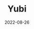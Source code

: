 ---  
layout: startup_page  
title: "Yubi"  
id: "goyubi.com"  
permalink: "/yubigoyubi.com08262022/"  
website: "https://www.go-yubi.com/"  
funding_round: "Equity"  
funding_amount: "₹250Cr"  
investors: "Gaurav Kumar"  
about: "Yubi provides end-to-end debt lifecycle management products, serving over 17,000 enterprises and 6,200 investors and lenders. Its services claim to reduce collections costs by 57%. Yubi is part of the Yubi Group, which also includes Aspero, Spocto, Corpository, and Finfort."  
markets: "Fintech, Financial Services"  
hq: "Chennai, Tamil Nadu, India"  
founded_year: "2020"  
linkedin: "https://in.linkedin.com/company/go-yubi"  
twitter: "https://twitter.com/Yubi_fin"  
instagram: ""  
facebook: "https://www.facebook.com/credavenueapp"  
crunchbase: "https://www.crunchbase.com/organization/credavenue?utm_source=linkedin&utm_medium=referral&utm_campaign=linkedin_companies&utm_content=profile_cta_anon&trk=funding_crunchbase"  
pitchbook: "https://pitchbook.com/profiles/company/472212-01"  

date_display: "26-Aug-2022"  
date: "2022-08-26"

# SEO Optimization  
meta_title: "Yubi - Equity Funding (₹250Cr)"  
meta_description: "Yubi, Yubi provides end-to-end debt lifecycle management products, serving over 17,000 enterprises and 6,200 investors and lenders. Its services claim to re..."  
meta_keywords: "Yubi, Fintech, Financial Services, Equity funding"  
canonical_url: "https://startup.projectstartups.com/yubigoyubi.com08262022/"  
---